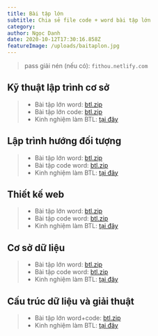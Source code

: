 ```yaml
---
title: Bài tập lớn
subtitle: Chia sẻ file code + word bài tập lớn
category:
author: Ngọc Danh
date: 2020-10-12T17:30:16.858Z
featureImage: /uploads/baitaplon.jpg
---
```

> pass giải nén (nếu có): `fithou.netlify.com`
## Kỹ thuật lập trình cơ sở
>- Bài tập lớn word: [btl.zip](#)
>- Bài tập lớn code: [btl.zip](#) 
>- Kinh nghiệm làm BTL: [tại đây](#)
## Lập trình hướng đối tượng
>- Bài tập lớn word: [btl.zip](#)
>- Bài tập code word: [btl.zip](#)
>- Kinh nghiệm làm BTL: [tại đây](#)
## Thiết kế web
>- Bài tập lớn word: [btl.zip](#)
>- Bài tập code word: [btl.zip](#)
>- Kinh nghiệm làm BTL: [tại đây](#)
## Cơ sở dữ liệu
>- Bài tập lớn word: [btl.zip](#)
>- Bài tập code word: [btl.zip](#)
>- Kinh nghiệm làm BTL: [tại đây](#)
## Cấu trúc dữ liệu và giải thuật
>- Bài tập lớn word+code: [btl.zip](https://bit.ly/2SO55gN)
>- Kinh nghiệm làm BTL: [tại đây](/kinh-nghiem-btl-cau-truc-giai-thuat)